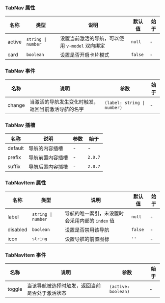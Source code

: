 ### TabNav 属性

| 名称   | 类型               | 说明                                            | 默认值  | 始于 |
| ------ | ------------------ | ----------------------------------------------- | ------- | ---- |
| active | `string \| number` | 设置当前激活的导航，可以使用 `v-model` 双向绑定 | `null`  | -    |
| card   | `boolean`          | 设置是否开启卡片模式                            | `false` | -    |

### TabNav 事件

| 名称   | 说明                                               | 参数                        | 始于 |
| ------ | -------------------------------------------------- | --------------------------- | ---- |
| change | 当激活的导航发生变化时触发，返回当前激活导航的名字 | `(label: string \| number)` | -    |

### TabNav 插槽

| 名称    | 说明             | 参数 | 始于    |
| ------- | ---------------- | ---- | ------- |
| default | 导航的内容插槽   | -    | -       |
| prefix  | 导航前置内容插槽 | -    | `2.0.7` |
| suffix  | 导航后置内容插槽 | -    | `2.0.7` |

### TabNavItem 属性

| 名称     | 类型               | 说明                                            | 默认值  | 始于 |
| -------- | ------------------ | ----------------------------------------------- | ------- | ---- |
| label    | `string \| number` | 导航的唯一索引，未设置时会采用内部的 `index` 值 | `null`  | -    |
| disabled | `boolean`          | 设置是否禁用该导航                              | `false` | -    |
| icon     | `string`           | 设置导航的前置图标                              | `''`    | -    |

### TabNavItem 事件

| 名称   | 说明                                           | 参数                | 始于 |
| ------ | ---------------------------------------------- | ------------------- | ---- |
| toggle | 当该导航被选择时触发，返回当前是否处于激活状态 | `(active: boolean)` | -    |
